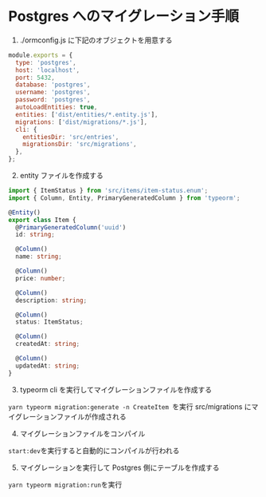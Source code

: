 # Postgres へのマイグレーション手順

1. ./ormconfig.js に下記のオブジェクトを用意する

```js:ormconfig.js
module.exports = {
  type: 'postgres',
  host: 'localhost',
  port: 5432,
  database: 'postgres',
  username: 'postgres',
  password: 'postgres',
  autoLoadEntities: true,
  entities: ['dist/entities/*.entity.js'],
  migrations: ['dist/migrations/*.js'],
  cli: {
    entitiesDir: 'src/entries',
    migrationsDir: 'src/migrations',
  },
};
```

2. entity ファイルを作成する

```ts:item.entity.ts
import { ItemStatus } from 'src/items/item-status.enum';
import { Column, Entity, PrimaryGeneratedColumn } from 'typeorm';

@Entity()
export class Item {
  @PrimaryGeneratedColumn('uuid')
  id: string;

  @Column()
  name: string;

  @Column()
  price: number;

  @Column()
  description: string;

  @Column()
  status: ItemStatus;

  @Column()
  createdAt: string;

  @Column()
  updatedAt: string;
}
```

3. typeorm cli を実行してマイグレーションファイルを作成する

`yarn typeorm migration:generate -n CreateItem `を実行
src/migrations にマイグレーションファイルが作成される

4. マイグレーションファイルをコンパイル

`start:dev`を実行すると自動的にコンパイルが行われる

5. マイグレーションを実行して Postgres 側にテーブルを作成する

`yarn typeorm migration:run`を実行
